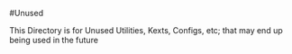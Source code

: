 #Unused

This Directory is for Unused Utilities, Kexts, Configs, etc; that may end up being used in the future
